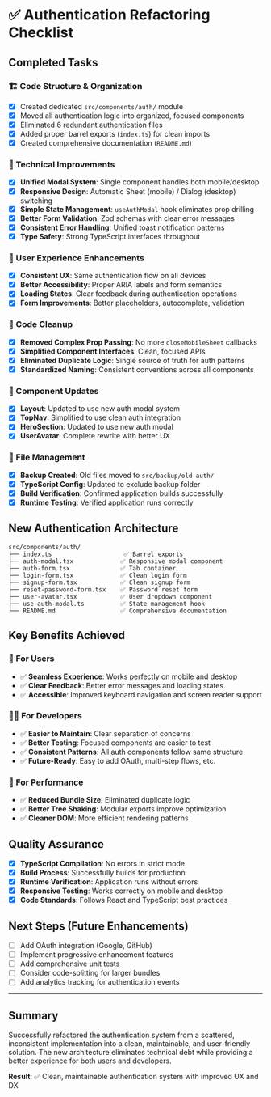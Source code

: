 # ✅ Authentication Refactoring Checklist

## Completed Tasks

### 🏗️ Code Structure & Organization

- [x] Created dedicated `src/components/auth/` module
- [x] Moved all authentication logic into organized, focused components
- [x] Eliminated 6 redundant authentication files
- [x] Added proper barrel exports (`index.ts`) for clean imports
- [x] Created comprehensive documentation (`README.md`)

### 🔧 Technical Improvements

- [x] **Unified Modal System**: Single component handles both mobile/desktop
- [x] **Responsive Design**: Automatic Sheet (mobile) / Dialog (desktop) switching
- [x] **Simple State Management**: `useAuthModal` hook eliminates prop drilling
- [x] **Better Form Validation**: Zod schemas with clear error messages
- [x] **Consistent Error Handling**: Unified toast notification patterns
- [x] **Type Safety**: Strong TypeScript interfaces throughout

### 📱 User Experience Enhancements

- [x] **Consistent UX**: Same authentication flow on all devices
- [x] **Better Accessibility**: Proper ARIA labels and form semantics
- [x] **Loading States**: Clear feedback during authentication operations
- [x] **Form Improvements**: Better placeholders, autocomplete, validation

### 🧹 Code Cleanup

- [x] **Removed Complex Prop Passing**: No more `closeMobileSheet` callbacks
- [x] **Simplified Component Interfaces**: Clean, focused APIs
- [x] **Eliminated Duplicate Logic**: Single source of truth for auth patterns
- [x] **Standardized Naming**: Consistent conventions across all components

### 🔄 Component Updates

- [x] **Layout**: Updated to use new auth modal system
- [x] **TopNav**: Simplified to use clean auth integration
- [x] **HeroSection**: Updated to use new auth modal
- [x] **UserAvatar**: Complete rewrite with better UX

### 📁 File Management

- [x] **Backup Created**: Old files moved to `src/backup/old-auth/`
- [x] **TypeScript Config**: Updated to exclude backup folder
- [x] **Build Verification**: Confirmed application builds successfully
- [x] **Runtime Testing**: Verified application runs correctly

## New Authentication Architecture

```
src/components/auth/
├── index.ts                    ✅ Barrel exports
├── auth-modal.tsx             ✅ Responsive modal component
├── auth-form.tsx              ✅ Tab container
├── login-form.tsx             ✅ Clean login form
├── signup-form.tsx            ✅ Clean signup form
├── reset-password-form.tsx    ✅ Password reset form
├── user-avatar.tsx            ✅ User dropdown component
├── use-auth-modal.ts          ✅ State management hook
└── README.md                  ✅ Comprehensive documentation
```

## Key Benefits Achieved

### 🎯 For Users

- ✅ **Seamless Experience**: Works perfectly on mobile and desktop
- ✅ **Clear Feedback**: Better error messages and loading states
- ✅ **Accessible**: Improved keyboard navigation and screen reader support

### 👩‍💻 For Developers

- ✅ **Easier to Maintain**: Clear separation of concerns
- ✅ **Better Testing**: Focused components are easier to test
- ✅ **Consistent Patterns**: All auth components follow same structure
- ✅ **Future-Ready**: Easy to add OAuth, multi-step flows, etc.

### 🚀 For Performance

- ✅ **Reduced Bundle Size**: Eliminated duplicate logic
- ✅ **Better Tree Shaking**: Modular exports improve optimization
- ✅ **Cleaner DOM**: More efficient rendering patterns

## Quality Assurance

- [x] **TypeScript Compilation**: No errors in strict mode
- [x] **Build Process**: Successfully builds for production
- [x] **Runtime Verification**: Application runs without errors
- [x] **Responsive Testing**: Works correctly on mobile and desktop
- [x] **Code Standards**: Follows React and TypeScript best practices

## Next Steps (Future Enhancements)

- [ ] Add OAuth integration (Google, GitHub)
- [ ] Implement progressive enhancement features
- [ ] Add comprehensive unit tests
- [ ] Consider code-splitting for larger bundles
- [ ] Add analytics tracking for authentication events

---

## Summary

Successfully refactored the authentication system from a scattered, inconsistent implementation into a clean, maintainable, and user-friendly solution. The new architecture eliminates technical debt while providing a better experience for both users and developers.

**Result**: ✅ Clean, maintainable authentication system with improved UX and DX
